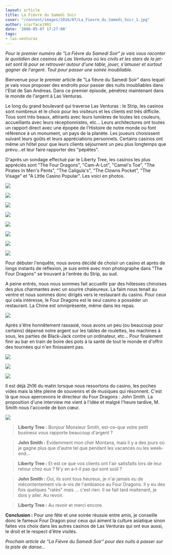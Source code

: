 ```yaml
---
layout: article
title: La Fièvre du Samedi Soir
cover: "/content/images/2016/07/La_Fievre_du_Samedi_Soir_1.jpg"
author: scarface1991
date: '2006-05-07 17:27:00'
tags:
- las-venturas
---
```


_Pour le premier numéro de "La Fièvre du Samedi Soir" je vais vous raconter le quotidien des casinos de Las Venturas où les civils et les stars de la jet-set sont là pour se retrouver autour d'une table, jouer, s'amuser et surtout gagner de l'argent. Tout pour passer une soirée inoubliable._

Bienvenue pour le premier article de "La fièvre du Samedi Soir" dans lequel je vais vous proposer des endroits pour passer des nuits inoubliables dans l'Etat de San Andreas. Dans ce premier épisode, pénétrez maintenant dans le monde de l'argent à Las Venturas.

Le long du grand boulevard qui traverse Las Venturas : le Strip, les casinos sont nombreux et le choix pour les visiteurs et les clients est très difficile. Tous sont très beaux, attirants avec leurs lumières de toutes les couleurs, accueillants avec leurs réceptionnistes, etc... Leurs architectures ont toutes un rapport direct avec une épopée de l'Histoire de notre monde ou font référence à un monument, un pays de la planète. Les joueurs choisissent suivant leurs goûts et leurs appréciations personnels. Certains casinos ont même un hôtel pour que leurs clients séjournent un peu plus longtemps que prévu...et leur faire rapporter des "pépètes".

D'après un sondage effectué par le Liberty Tree, les casinos les plus appréciés sont "The Four Dragons", "Cam-A-Lot", "Camel's Toe", "The Pirates In Men's Pents", "The Caligula's", "The Clowns Pocket", "The Visage" et "A Little Casino Popular". Les voici en photos.

![](  /content/images/2005/01/The_Four_Dragons.jpg)

![](  /content/images/2005/01/Cam_A_Lot.jpg)

![](  /content/images/2005/01/Camel_Toe.jpg)

![](  /content/images/2005/01/The_Pirates_In_Mens_Pent.jpg)

![](  /content/images/2005/01/The_Caligulas_Casino.jpg)

![](  /content/images/2005/01/The_Clowns_Pocket.jpg)

![](  /content/images/2005/01/The_Visage.jpg)

![](  /content/images/2005/01/A_Little_Casino_Popular.jpg)

Pour débuter l'enquête, nous avons décidé de choisir un casino et après de longs instants de réflexion, je suis entré avec mon photographe dans "The Four Dragons" se trouvant à l'entrée du Strip, au sud.

A peine entrés, nous nous sommes fait accueillir par des hôtesses chinoises des plus charmantes avec un sourire chaleureux. La faim nous tenait au ventre et nous sommes donc dirigés vers le restaurant du casino. Pour ceux qui cela intéresse, le Four Dragons est le seul casino a posséder un restaurant. La Chine est omniprésente, même dans les repas.

![](  /content/images/2005/01/Restaurant.jpg)

Après s'être honnêtement rassasié, nous avons un peu (ou beaucoup pour certains) dépensé notre argent sur les tables de roulettes, les machines à sous, les parties de Black-Jack contre un ordinateur, etc... Pour finalement finir au bar en train de boire des pots à la santé de tout le monde et d'offrir des tournées qui n'en finissaient pas.

![](  /content/images/2005/01/croupiers.jpg)

![](  /content/images/2005/01/Jackpot.jpg)

![](  /content/images/2005/01/bar.jpg)

Il est déjà 2h16 du matin lorsque nous ressortons du casino, les poches vides mais la tête pleine de souvenirs et de musiques qui résonnent. C'est là que nous apercevons le directeur du Four Dragons : John Smith. La proposition d'une interview me vient à l'idée et malgré l'heure tardive, M. Smith nous l'accorde de bon cœur.

![](  /content/images/2005/01/John_Smith.jpg)

> **Liberty Tree :** Bonjour Monsieur Smith, est-ce-que votre petit business vous rapporte beaucoup d'argent ?

> **John Smith :** Evidemment mon cher Montana, mais il y a des jours où je gagne plus que d'autre tel que pendant les vacances ou les week-end...

> **Liberty Tree :** Et est ce que vos clients ont l'air satisfaits lors de leur retour chez eux ? N'y en a-t-il pas qui sont soûl ?

> **John Smith :** Oui, ils sont tous heureux, je n'ai jamais eu de mécontentement vis-à-vis de l'ambiance au Four Dragons. Il y eu des fois quelques "ratés" mais ... c'est rien. Il se fait tard maitenant, je dois y aller. Au revoir.

> **Liberty Tree :** Au revoir et merci encore.

**Conclusion :** Pour une fête et une soirée réussie entre amis, je conseille donc le fameux Four Dragon pour ceux qui aiment la culture asiatique sinon faites vos choix dans les autres casinos de Las Venturas qui ont eux aussi, le droit et le respect d'être visités.

_Prochain article de "La Fièvre du Samedi Soir" pour des nuits à passer sur la piste de danse..._

<!--kg-card-end: markdown-->
